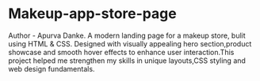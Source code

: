 # Makeup-app-store-page
Author - Apurva Danke.
A modern landing page for a makeup store, bulit using HTML &amp; CSS. Designed with visually appealing hero section,product showcase and smooth hover effects to enhance user interaction.This project helped me strengthen my skills in unique layouts,CSS styling and web design fundamentals.
